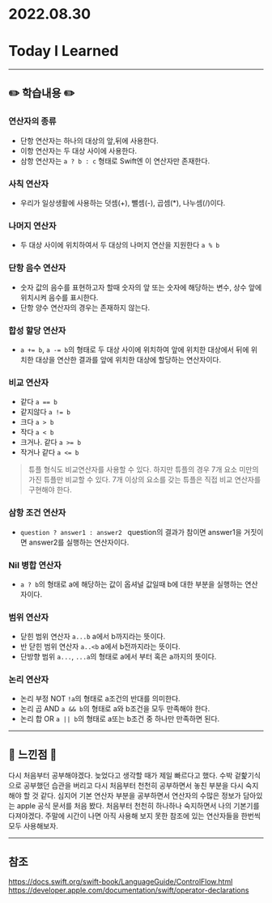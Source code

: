 # 2022.08.30

# Today I Learned

---

## ✏️ 학습내용 ✏️
### 연산자의 종류
- 단항 연산자는 하나의 대상의 앞,뒤에 사용한다.
- 이항 연산자는 두 대상 사이에 사용한다.
- 삼항 연산자는 `a ? b : c` 형태로 Swift엔 이 연산자만 존재한다.

### 사칙 연산자
- 우리가 일상생활에 사용하는 덧셈(+), 뺄셈(-), 곱셈(*), 나누셈(/)이다.

### 나머지 연산자
- 두 대상 사이에 위치하여서 두 대상의 나머지 연산을 지원한다 `a % b`

### 단항 음수 연산자
- 숫자 값의 음수를 표현하고자 할때 숫자의 앞 또는 숫자에 해당하는 변수, 상수 앞에 위치시켜 음수를 표시한다.
- 단항 양수 연산자의 경우는 존재하지 않는다.

### 합성 할당 연산자
- `a += b`, `a -= b`의 형태로 두 대상 사이에 위치하여 앞에 위치한 대상에서 뒤에 위치한 대상을 연산한 결과를 앞에 위치한 대상에 할당하는 연산자이다.

### 비교 연산자
- 같다 `a == b`
- 같지않다 `a != b`
- 크다 `a > b`
- 작다 `a < b`
- 크거나. 같다 `a >= b`
- 작거나 같다 `a <= b`
> 튜플 형식도 비교연산자를 사용할 수 있다. 하지만 튜플의 경우 7개 요소 미만의 가진 튜플만 비교할 수 있다. 7개 이상의 요소를 갖는 튜플은 직접 비교 연산자를 구현해야 한다.

### 삼항 조건 연산자
- `question ? answer1 : answer2 ` question의 결과가 참이면 answer1을 거짓이면 answer2를 실행하는 연산자이다.

### Nil 병합 연산자
- `a ? b`의 형태로 a에 해당하는 값이 옵셔널 값일때 b에 대한 부분을 실행하는 연산자이다.

### 범위 연산자
- 닫힌 범위 연산자 `a...b` a에서 b까지라는 뜻이다.
- 반 닫힌 범위 연산자 `a..<b` a에서 b전까지라는 뜻이다.
- 단방향 범위 `a...`, `...a`의 형태로 a에서 부터 혹은 a까지의 뜻이다.

### 논리 연산자
- 논리 부정 NOT `!a`의 형태로 a조건의 반대를 의미한다.
- 논리 곱 AND `a && b`의 형태로 a와 b조건을 모두 만족해야 한다.
- 논리 합 OR `a || b`의 형태로 a또는 b조건 중 하나만 만족하면 된다.

---

## 🤔 느낀점 🤔
다시 처음부터 공부해야겠다. 늦었다고 생각할 때가 제일 빠르다고 했다. 수박 겉핥기식으로 공부했던 습관을 버리고 다시 처음부터 천천히 공부하면서 놓친 부분을 다시 숙지해야 할 것 같다. 심지어 기본 연산자 부분을 공부하면서 연산자의 수많은 정보가 담아있는 apple 공식 문서를 처음 봤다. 처음부터 천천히 하나하나 숙지하면서 나의 기본기를 다져야겠다.
주말에 시간이 나면 아직 사용해 보지 못한 참조에 있는 연산자들을 한번씩 모두 사용해보자.


---

## 참조
https://docs.swift.org/swift-book/LanguageGuide/ControlFlow.html
https://developer.apple.com/documentation/swift/operator-declarations
